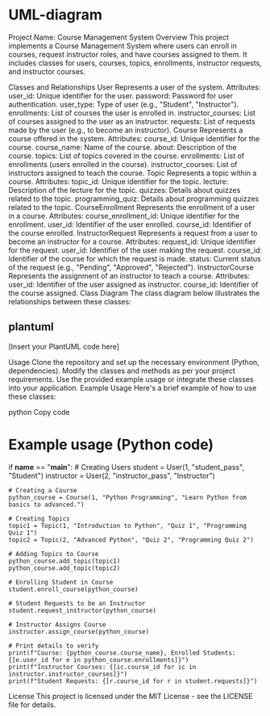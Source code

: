 # UML-diagram

Project Name: Course Management System
Overview
This project implements a Course Management System where users can enroll in courses, request instructor roles, and have courses assigned to them. It includes classes for users, courses, topics, enrollments, instructor requests, and instructor courses.

Classes and Relationships
User
Represents a user of the system.
Attributes:
user_id: Unique identifier for the user.
password: Password for user authentication.
user_type: Type of user (e.g., "Student", "Instructor").
enrollments: List of courses the user is enrolled in.
instructor_courses: List of courses assigned to the user as an instructor.
requests: List of requests made by the user (e.g., to become an instructor).
Course
Represents a course offered in the system.
Attributes:
course_id: Unique identifier for the course.
course_name: Name of the course.
about: Description of the course.
topics: List of topics covered in the course.
enrollments: List of enrollments (users enrolled in the course).
instructor_courses: List of instructors assigned to teach the course.
Topic
Represents a topic within a course.
Attributes:
topic_id: Unique identifier for the topic.
lecture: Description of the lecture for the topic.
quizzes: Details about quizzes related to the topic.
programming_quiz: Details about programming quizzes related to the topic.
CourseEnrollment
Represents the enrollment of a user in a course.
Attributes:
course_enrollment_id: Unique identifier for the enrollment.
user_id: Identifier of the user enrolled.
course_id: Identifier of the course enrolled.
InstructorRequest
Represents a request from a user to become an instructor for a course.
Attributes:
request_id: Unique identifier for the request.
user_id: Identifier of the user making the request.
course_id: Identifier of the course for which the request is made.
status: Current status of the request (e.g., "Pending", "Approved", "Rejected").
InstructorCourse
Represents the assignment of an instructor to teach a course.
Attributes:
user_id: Identifier of the user assigned as instructor.
course_id: Identifier of the course assigned.
Class Diagram
The class diagram below illustrates the relationships between these classes:

## plantuml

[Insert your PlantUML code here]

Usage
Clone the repository and set up the necessary environment (Python, dependencies).
Modify the classes and methods as per your project requirements.
Use the provided example usage or integrate these classes into your application.
Example Usage
Here's a brief example of how to use these classes:

python
Copy code
# Example usage (Python code)
if __name__ == "__main__":
    # Creating Users
    student = User(1, "student_pass", "Student")
    instructor = User(2, "instructor_pass", "Instructor")

    # Creating a Course
    python_course = Course(1, "Python Programming", "Learn Python from basics to advanced.")

    # Creating Topics
    topic1 = Topic(1, "Introduction to Python", "Quiz 1", "Programming Quiz 1")
    topic2 = Topic(2, "Advanced Python", "Quiz 2", "Programming Quiz 2")

    # Adding Topics to Course
    python_course.add_topic(topic1)
    python_course.add_topic(topic2)

    # Enrolling Student in Course
    student.enroll_course(python_course)

    # Student Requests to be an Instructor
    student.request_instructor(python_course)

    # Instructor Assigns Course
    instructor.assign_course(python_course)

    # Print details to verify
    print(f"Course: {python_course.course_name}, Enrolled Students: {[e.user_id for e in python_course.enrollments]}")
    print(f"Instructor Courses: {[ic.course_id for ic in instructor.instructor_courses]}")
    print(f"Student Requests: {[r.course_id for r in student.requests]}")
License
This project is licensed under the MIT License - see the LICENSE file for details.
